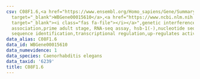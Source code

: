 ```yaml
---
csv: C08F1.6,<a href="https://www.ensembl.org/Homo_sapiens/Gene/Summary?db=core;g=WBGene00015610"
  target="_blank">WBGene00015610</a>,<a href="https://www.ncbi.nlm.nih.gov/pubmed/30894454"
  target="_blank"><i class="fas fa-file"></i></a>",genetic interference,functional
  association,prime adult stage, RNA-seq assay, hsb-1(-),nucleotide sequence identification,nucleotide
  sequence identification,transcriptional regulation,up-regulates activity
data_alias: C08F1.6
data_id: WBGene00015610
data_numevidence: 1
data_species: Caenorhabditis elegans
data_taxid: '6239'
title: C08F1.6
---
```

